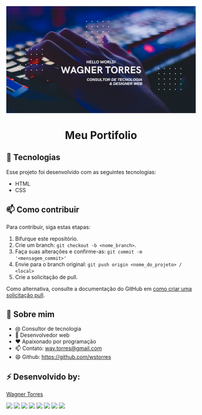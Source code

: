 
<img href="" src="bannerr.png">

<h1 align="center">Meu Portifolio</h1>


<!---
para incluir um gif usar o codigo abaixo:

</p>
<p align="center">
<img src="assets/images/screenvideo.gif" align="center" style="border-radius: 10px" />
</p>
--->

## 🚀 Tecnologias  

Esse projeto foi desenvolvido com as seguintes tecnologias:

- HTML
- CSS

## 📫 Como contribuir
<!---Se o seu README for longo ou se você tiver algum processo ou etapas específicas que deseja que os contribuidores sigam, considere a criação de um arquivo CONTRIBUTING.md separado--->

Para contribuir, siga estas etapas:

1. Bifurque este repositório.
2. Crie um branch: `git checkout -b <nome_branch>`.
3. Faça suas alterações e confirme-as: `git commit -m '<mensagem_commit>'`
4. Envie para o branch original: `git push origin <nome_do_projeto> / <local>`
5. Crie a solicitação de pull.

Como alternativa, consulte a documentação do GitHub em [como criar uma solicitação pull](https://help.github.com/en/github/collaborating-with-issues-and-pull-requests/creating-a-pull-request).


## 💬 Sobre mim

- @ Consultor de tecnologia
- 🌱 Desenvolvedor web
- ♥ Apaixonado por programação
- 📫 Contato: wav.torres@gmail.com
- 😄 Github: https://github.com/wstorres


## ⚡ Desenvolvido by: 

[Wagner Torres](https://github.com/wstorres)




<p>
<img src="https://img.shields.io/badge/-HTML5-E34F26?style=flat-square&logo=html5&logoColor=white" height="25"> 
<img src="https://img.shields.io/badge/-CSS3-1572B6?style=flat-square&logo=css3" height="25"> 
<img src="https://img.shields.io/badge/JavaScript-F7DF1E?style=for-the-badge&logo=javascript&logoColor=black" height="25">
<img src="https://img.shields.io/badge/-Git-black?style=flat-square&logo=git" height="25"> 
<img src="https://img.shields.io/badge/-GitHub-181717?style=flat-square&logo=github" height="25"> 
<img src="https://img.shields.io/badge/Flutter-02569B?style=for-the-badge&logo=flutter&logoColor=white" height="25">
<img src="https://img.shields.io/badge/Dart-0175C2?style=for-the-badge&logo=dart&logoColor=white" height="25">
<img src="https://img.shields.io/badge/-Figma-F24E1E?style=flat-square&logo=figma&logoColor=white" height="25">

</p>
</p>





<!--
**pratik-kale20/pratik-kale20** is a ✨ _special_ ✨ repository because its `README.md` (this file) appears on your GitHub profile.

Here are some ideas to get you started:

- 🔭 I’m currently working on ...
- 🌱 I’m currently learning ...
- 👯 I’m looking to collaborate on ...
- 🤔 I’m looking for help with ...
- 💬 Ask me about ...
- 📫 How to reach me: ...
- 😄 Pronouns: ...
- ⚡ Fun fact: ...
-->
